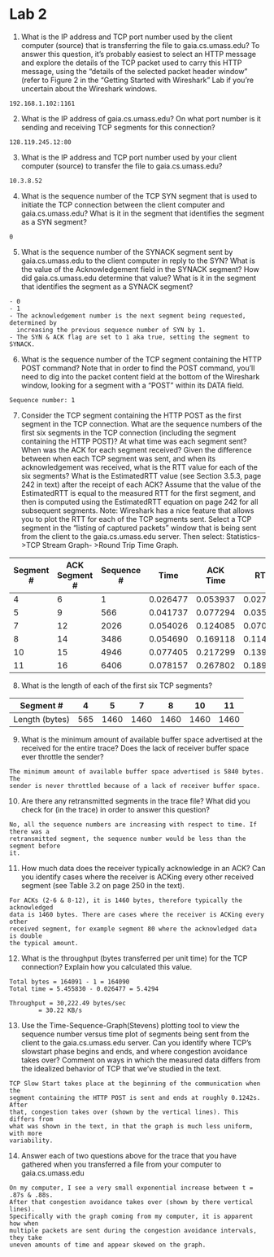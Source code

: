 # Lab 2
1. What is the IP address and TCP port number used by the client computer (source) that is transferring the file to gaia.cs.umass.edu? To answer this question, it’s probably easiest to select an HTTP message and explore the details of the TCP packet used to carry this HTTP message, using the “details of the selected packet header window” (refer to Figure 2 in the “Getting Started with Wireshark” Lab if you’re uncertain about the Wireshark windows.
```
192.168.1.102:1161
```

2. What is the IP address of gaia.cs.umass.edu? On what port number is it sending and receiving TCP segments for this connection?
```
128.119.245.12:80
```

3. What is the IP address and TCP port number used by your client computer (source) to transfer the file to gaia.cs.umass.edu?
```
10.3.8.52
```

4. What is the sequence number of the TCP SYN segment that is used to initiate the TCP connection between the client computer and gaia.cs.umass.edu? What is it in the segment that identifies the segment as a SYN segment?
```
0
```

5. What is the sequence number of the SYNACK segment sent by gaia.cs.umass.edu to the client computer in reply to the SYN? What is the value of the Acknowledgement field in the SYNACK segment? How did gaia.cs.umass.edu determine that value? What is it in the segment that identifies the segment as a SYNACK segment?
```
- 0
- 1
- The acknowledgement number is the next segment being requested, determined by
  increasing the previous sequence number of SYN by 1.
- The SYN & ACK flag are set to 1 aka true, setting the segment to SYNACK.
```

6. What is the sequence number of the TCP segment containing the HTTP POST command? Note that in order to find the POST command, you’ll need to dig into the packet content field at the bottom of the Wireshark window, looking for a segment with a “POST” within its DATA field.
```
Sequence number: 1
```

7. Consider the TCP segment containing the HTTP POST as the first segment in the TCP connection. What are the sequence numbers of the first six segments in the TCP connection (including the segment containing the HTTP POST)? At what time was each segment sent? When was the ACK for each segment received? Given the difference between when each TCP segment was sent, and when its acknowledgement was received, what is the RTT value for each of the six segments? What is the EstimatedRTT value (see Section 3.5.3, page 242 in text) after the receipt of each ACK? Assume that the value of the EstimatedRTT is equal to the measured RTT for the first segment, and then is computed using the EstimatedRTT equation on page 242 for all subsequent segments. Note: Wireshark has a nice feature that allows you to plot the RTT for each of the TCP segments sent. Select a TCP segment in the “listing of captured packets” window that is being sent from the client to the gaia.cs.umass.edu server. Then select: Statistics->TCP Stream Graph- >Round Trip Time Graph.

Segment # |	ACK Segment # |	Sequence # |	Time |	ACK Time |	RTT |	EstimatedRTT
-|-|-|-|-|-|-
4 |	6 |	1 |	0.026477 |	0.053937 |	0.02746 |	0.02746
5 |	9 |	566 |	0.041737 |	0.077294 |	0.035557 |	0.0285
7 |	12 |	2026 |	0.054026 |	0.124085 |	0.070059 |	0.0337
8 |	14 |	3486 |	0.054690 |	0.169118 |	0.11443 |	0.0438
10 |	15 |	4946 |	0.077405 |	0.217299 |	0.13989 |	0.0558
11 |	16 |	6406 |	0.078157 |	0.267802 |	0.18964 |	0.0725

8. What is the length of each of the first six TCP segments?

Segment # |	4 |	5 |	7 |	8 |	10 |	11
-|-|-|-|-|-|-
Length (bytes) |	565 |	1460 |	1460 |	1460 |	1460 |	1460

9. What is the minimum amount of available buffer space advertised at the received for the entire trace? Does the lack of receiver buffer space ever throttle the sender?
```
The minimum amount of available buffer space advertised is 5840 bytes. The
sender is never throttled because of a lack of receiver buffer space.
```

10. Are there any retransmitted segments in the trace file? What did you check for (in the trace) in order to answer this question?
```
No, all the sequence numbers are increasing with respect to time. If there was a
retransmitted segment, the sequence number would be less than the segment before
it.
```

11. How much data does the receiver typically acknowledge in an ACK? Can you identify cases where the receiver is ACKing every other received segment (see Table 3.2 on page 250 in the text).
```
For ACKs (2-6 & 8-12), it is 1460 bytes, therefore typically the acknowledged
data is 1460 bytes. There are cases where the receiver is ACKing every other
received segment, for example segment 80 where the acknowledged data is double
the typical amount.
```

12. What is the throughput (bytes transferred per unit time) for the TCP connection? Explain how you calculated this value.
```
Total bytes = 164091 - 1 = 164090
Total time = 5.455830 - 0.026477 = 5.4294

Throughput = 30,222.49 bytes/sec
		= 30.22 KB/s
```

13. Use the Time-Sequence-Graph(Stevens) plotting tool to view the sequence number versus time plot of segments being sent from the client to the gaia.cs.umass.edu server. Can you identify where TCP’s slowstart phase begins and ends, and where congestion avoidance takes over? Comment on ways in which the measured data differs from the idealized behavior of TCP that we’ve studied in the text.
```
TCP Slow Start takes place at the beginning of the communication when the
segment containing the HTTP POST is sent and ends at roughly 0.1242s. After
that, congestion takes over (shown by the vertical lines). This differs from
what was shown in the text, in that the graph is much less uniform, with more
variability.
```

14. Answer each of two questions above for the trace that you have gathered when you transferred a file from your computer to gaia.cs.umass.edu
```
On my computer, I see a very small exponential increase between t = .87s & .88s.
After that congestion avoidance takes over (shown by there vertical lines).
Specifically with the graph coming from my computer, it is apparent how when
multiple packets are sent during the congestion avoidance intervals, they take
uneven amounts of time and appear skewed on the graph.
```

